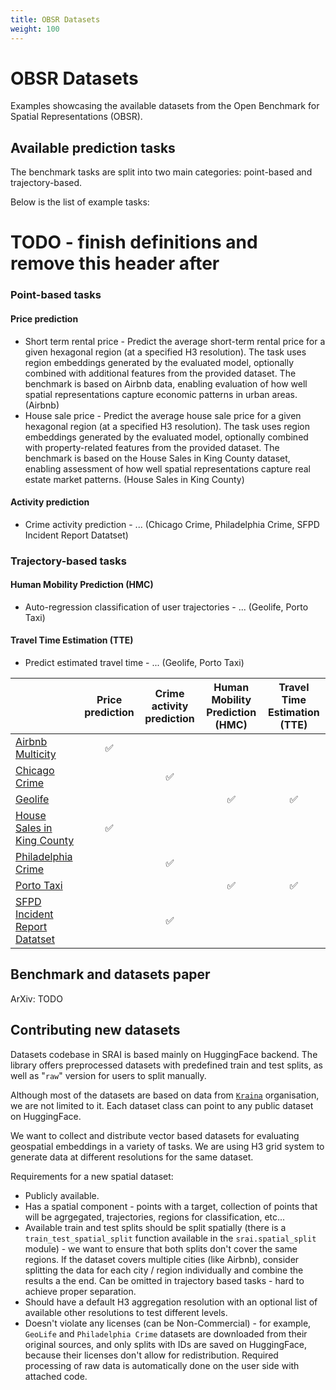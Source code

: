 ```yaml
---
title: OBSR Datasets
weight: 100
---
```



# OBSR Datasets

Examples showcasing the available datasets from the Open Benchmark for Spatial Representations (OBSR).

## Available prediction tasks

The benchmark tasks are split into two main categories: point-based and trajectory-based.

Below is the list of example tasks:

# TODO - finish definitions and remove this header after

### Point-based tasks

#### Price prediction

- Short term rental price - Predict the average short-term rental price for a given hexagonal region (at a specified H3 resolution). The task uses region embeddings generated by the evaluated model, optionally combined with additional features from the provided dataset. The benchmark is based on Airbnb data, enabling evaluation of how well spatial representations capture economic patterns in urban areas. (Airbnb)
- House sale price - Predict the average house sale price for a given hexagonal region (at a specified H3 resolution). The task uses region embeddings generated by the evaluated model, optionally combined with property-related features from the provided dataset. The benchmark is based on the House Sales in King County dataset, enabling assessment of how well spatial representations capture real estate market patterns. (House Sales in King County)

#### Activity prediction

- Crime activity prediction - ... (Chicago Crime, Philadelphia Crime, SFPD Incident Report Datatset)

### Trajectory-based tasks

#### Human Mobility Prediction (HMC)

- Auto-regression classification of user trajectories - ... (Geolife, Porto Taxi)

#### Travel Time Estimation (TTE)

- Predict estimated travel time - ... (Geolife, Porto Taxi)

|  | Price prediction | Crime activity prediction | Human Mobility Prediction (HMC) | Travel Time Estimation (TTE) |
|---|:---:|:---:|:---:|:---:|
| [Airbnb Multicity](airbnb_multicity.ipynb) | ✅ |  |  |  |
| [Chicago Crime](chicago_crime.ipynb) |  | ✅ |  |  |
| [Geolife](geolife.ipynb) |  |  | ✅ | ✅ |
| [House Sales in King County](house_sales_in_king_county.ipynb) | ✅ |  |  |  |
| [Philadelphia Crime](philadelphia_crime.ipynb) |  | ✅ |  |  |
| [Porto Taxi](porto_taxi.ipynb) |  |  | ✅ | ✅ |
| [SFPD Incident Report Datatset](police_department_incidents.ipynb) |  | ✅ |  |  |

## Benchmark and datasets paper

ArXiv: TODO

## Contributing new datasets

Datasets codebase in SRAI is based mainly on HuggingFace backend. The library offers preprocessed datasets with predefined train and test splits, as well as "`raw`" version for users to split manually.

Although most of the datasets are based on data from [`Kraina`](https://huggingface.co/kraina) organisation, we are not limited to it. Each dataset class can point to any public dataset on HuggingFace.

We want to collect and distribute vector based datasets for evaluating geospatial embeddings in a variety of tasks. We are using H3 grid system to generate data at different resolutions for the same dataset.

Requirements for a new spatial dataset:

- Publicly available.
- Has a spatial component - points with a target, collection of points that will be agrgegated, trajectories, regions for classification, etc...
- Available train and test splits should be split spatially (there is a `train_test_spatial_split` function available in the `srai.spatial_split` module) - we want to ensure that both splits don't cover the same regions. If the dataset covers multiple cities (like Airbnb), consider splitting the data for each city / region individually and combine the results a the end. Can be omitted in trajectory based tasks - hard to achieve proper separation.
- Should have a default H3 aggregation resolution with an optional list of available other resolutions to test different levels.
- Doesn't violate any licenses (can be Non-Commercial) - for example, `GeoLife` and `Philadelphia Crime` datasets are downloaded from their original sources, and only splits with IDs are saved on HuggingFace, because their licenses don't allow for redistribution. Required processing of raw data is automatically done on the user side with attached code.
